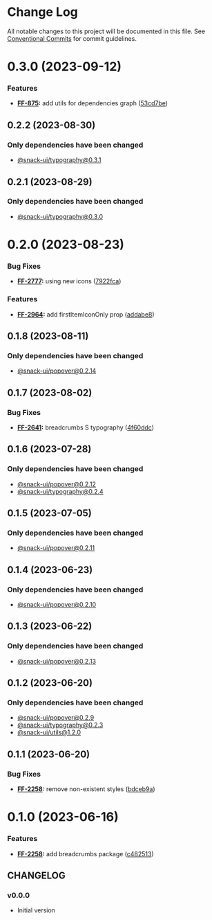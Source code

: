 # Change Log

All notable changes to this project will be documented in this file.
See [Conventional Commits](https://conventionalcommits.org) for commit guidelines.

# 0.3.0 (2023-09-12)


### Features

* **[FF-875](https://jira.sbercloud.tech/browse/FF-875):** add utils for dependencies graph ([53cd7be](https://git.sbercloud.tech/sbercloud-ui/tokens-design-system/snack-uikit/commits/53cd7be638f01e573cb52b2417a39f4df4f6089b))





## 0.2.2 (2023-08-30)

### Only dependencies have been changed
* [@snack-ui/typography@0.3.1](https://git.sbercloud.tech/sbercloud-ui/tokens-design-system/snack-uikit/-/blob/master/packages/typography/CHANGELOG.md)





## 0.2.1 (2023-08-29)

### Only dependencies have been changed
* [@snack-ui/typography@0.3.0](https://git.sbercloud.tech/sbercloud-ui/tokens-design-system/snack-uikit/-/blob/master/packages/typography/CHANGELOG.md)





# 0.2.0 (2023-08-23)


### Bug Fixes

* **[FF-2777](https://jira.sbercloud.tech/browse/FF-2777):** using new icons ([7922fca](https://git.sbercloud.tech/sbercloud-ui/tokens-design-system/snack-uikit/commits/7922fca103293299554fe07d607ca54b3b571e66))


### Features

* **[FF-2964](https://jira.sbercloud.tech/browse/FF-2964):** add firstItemIconOnly prop ([addabe8](https://git.sbercloud.tech/sbercloud-ui/tokens-design-system/snack-uikit/commits/addabe866755ffca70b53abd7a41aebe1f9f1088))





## 0.1.8 (2023-08-11)

### Only dependencies have been changed
* [@snack-ui/popover@0.2.14](https://git.sbercloud.tech/sbercloud-ui/tokens-design-system/snack-uikit/-/blob/master/packages/popover/CHANGELOG.md)





## 0.1.7 (2023-08-02)


### Bug Fixes

* **[FF-2641](https://jira.sbercloud.tech/browse/FF-2641):** breadcrumbs S typography ([4f60ddc](https://git.sbercloud.tech/sbercloud-ui/tokens-design-system/snack-uikit/commits/4f60ddc87510bf335a74ffa8c5bf569298bebd0c))





## 0.1.6 (2023-07-28)

### Only dependencies have been changed
* [@snack-ui/popover@0.2.12](https://git.sbercloud.tech/sbercloud-ui/tokens-design-system/snack-uikit/-/blob/master/packages/popover/CHANGELOG.md)
* [@snack-ui/typography@0.2.4](https://git.sbercloud.tech/sbercloud-ui/tokens-design-system/snack-uikit/-/blob/master/packages/typography/CHANGELOG.md)





## 0.1.5 (2023-07-05)

### Only dependencies have been changed
* [@snack-ui/popover@0.2.11](https://git.sbercloud.tech/sbercloud-ui/tokens-design-system/snack-uikit/-/blob/master/packages/popover/CHANGELOG.md)





## 0.1.4 (2023-06-23)

### Only dependencies have been changed
* [@snack-ui/popover@0.2.10](https://git.sbercloud.tech/sbercloud-ui/tokens-design-system/snack-uikit/-/blob/master/packages/popover/CHANGELOG.md)





## 0.1.3 (2023-06-22)

### Only dependencies have been changed
* [@snack-ui/popover@0.2.13](https://git.sbercloud.tech/sbercloud-ui/tokens-design-system/snack-uikit/-/blob/master/packages/popover/CHANGELOG.md)





## 0.1.2 (2023-06-20)

### Only dependencies have been changed
* [@snack-ui/popover@0.2.9](https://git.sbercloud.tech/sbercloud-ui/tokens-design-system/snack-uikit/-/blob/master/packages/popover/CHANGELOG.md)
* [@snack-ui/typography@0.2.3](https://git.sbercloud.tech/sbercloud-ui/tokens-design-system/snack-uikit/-/blob/master/packages/typography/CHANGELOG.md)
* [@snack-ui/utils@1.2.0](https://git.sbercloud.tech/sbercloud-ui/tokens-design-system/snack-uikit/-/blob/master/packages/utils/CHANGELOG.md)





## 0.1.1 (2023-06-20)


### Bug Fixes

* **[FF-2258](https://jira.sbercloud.tech/browse/FF-2258):** remove non-existent styles ([bdceb9a](https://git.sbercloud.tech/sbercloud-ui/tokens-design-system/snack-uikit/commits/bdceb9a0d049388d3d33fa9ff20802a2479fdc8a))





# 0.1.0 (2023-06-16)


### Features

* **[FF-2258](https://jira.sbercloud.tech/browse/FF-2258):** add breadcrumbs package ([c482513](https://git.sbercloud.tech/sbercloud-ui/tokens-design-system/snack-uikit/commits/c482513be90aebc346a3fe9653ea4059dcae6770))





## CHANGELOG

### v0.0.0

- Initial version
